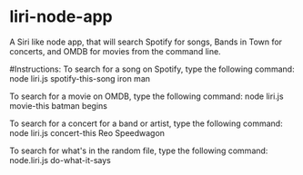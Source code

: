 # liri-node-app
A Siri like node app, that will search Spotify for songs, Bands in Town for concerts, and OMDB for movies from the command line.


#Instructions:
To search for a song on Spotify, type the following command:
 node liri.js spotify-this-song iron man

To search for a movie on OMDB, type the following command:
node liri.js movie-this batman begins

To search for a concert for a band or artist, type the following command:
node liri.js concert-this Reo Speedwagon

To search for what's in the random file, type the following command:
node.liri.js do-what-it-says
